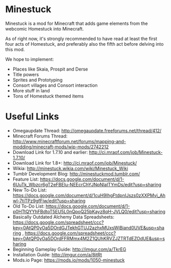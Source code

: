 Minestuck
=========

Minestuck is a mod for Minecraft that adds game elements from the webcomic Homestuck into Minecraft.

As of right now, it's strongly recommended to have read at least the first four acts of Homestuck, and preferably also the fifth act before delving into this mod.

We hope to implement:
* Places like Skaia, Prospit and Derse
* Title powers
* Sprites and Prototyping
* Consort villages and Consort interaction
* More stuff in land
* Tons of Homestuck themed items

Useful Links
============

* Omegaupdate Thread: http://omegaupdate.freeforums.net/thread/412/
* Minecraft Forums Thread: http://www.minecraftforum.net/forums/mapping-and-modding/minecraft-mods/wip-mods/2742212
* Download Link for 1.7.10 and earlier: http://ci.mraof.com/job/Minestuck-1.7.10/
* Download Link for 1.8+: http://ci.mraof.com/job/Minestuck/
* Wikia: http://minestuck.wikia.com/wiki/Minestuck_Wiki
* Tumblr Development Blog: http://minestuckmod.tumblr.com/
* Feature List: https://docs.google.com/document/d/1-6UuTk_Wbzcr6gT2eFBEIu-NEEcrChYJNpNlaITYmDs/edit?usp=sharing
* New To-Do List: https://docs.google.com/document/d/1cuH9IhgFtdpnIJszs0zXXPMvj_Ahwl-7tjTPz9gfFjw/edit?usp=sharing
* Old To-Do List: https://docs.google.com/document/d/1-p0HTtQYYhFBdtoT5EU5L0nQpoQ25bKayz8qH-JVLQ0/edit?usp=sharing
* Basically Outdated Alchemy Data Spreadsheets: https://docs.google.com/spreadsheet/ccc?key=0AtQP0yOa5DOrdGJTekhGTUJ2azhxMUxsWjBiand0UVE&usp=sharing , https://docs.google.com/spreadsheet/ccc?key=0AtQP0yOa5DOrdFFRMmx4M2Z1QUhKRVZJZTRTdEZOdUE&usp=sharing
* Beginning Gameplay Guide: http://imgur.com/a/TkrEG
* Installation Guide: http://imgur.com/a/8itRt
* Mods.io Page: https://mods.io/mods/1050-minestuck
